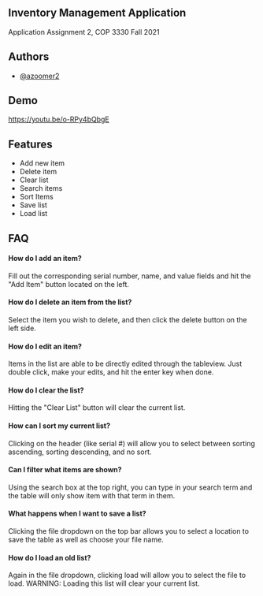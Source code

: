 
## Inventory Management Application

Application Assignment 2, COP 3330 Fall 2021 


## Authors

- [@azoomer2](https://github.com/azoomer2/zommer-app2)


## Demo

https://youtu.be/o-RPy4bQbgE


## Features

- Add new item
- Delete item
- Clear list
- Search items
- Sort Items
- Save list
- Load list


## FAQ

#### How do I add an item?
Fill out the corresponding serial number, name, and value fields and hit the "Add Item" button located on the left.
#### How do I delete an item from the list?
Select the item you wish to delete, and then click the delete button on the left side.
#### How do I edit an item?
Items in the list are able to be directly edited through the tableview. Just double click, make your edits, and hit the enter key when done.
#### How do I clear the list?
Hitting the "Clear List" button will clear the current list.
#### How can I sort my current list?
Clicking on the header (like serial #) will allow you to select between sorting ascending, sorting descending, and no sort.

#### Can I filter what items are shown?
Using the search box at the top right, you can type in your search term and the table will only show item with that term in them.
#### What happens when I want to save a list?
Clicking the file dropdown on the top bar allows you to select a location to save the table as well as choose your file name.
#### How do I load an old list?
Again in the file dropdown, clicking load will allow you to select the file to load. WARNING: Loading this list will clear your current list.

